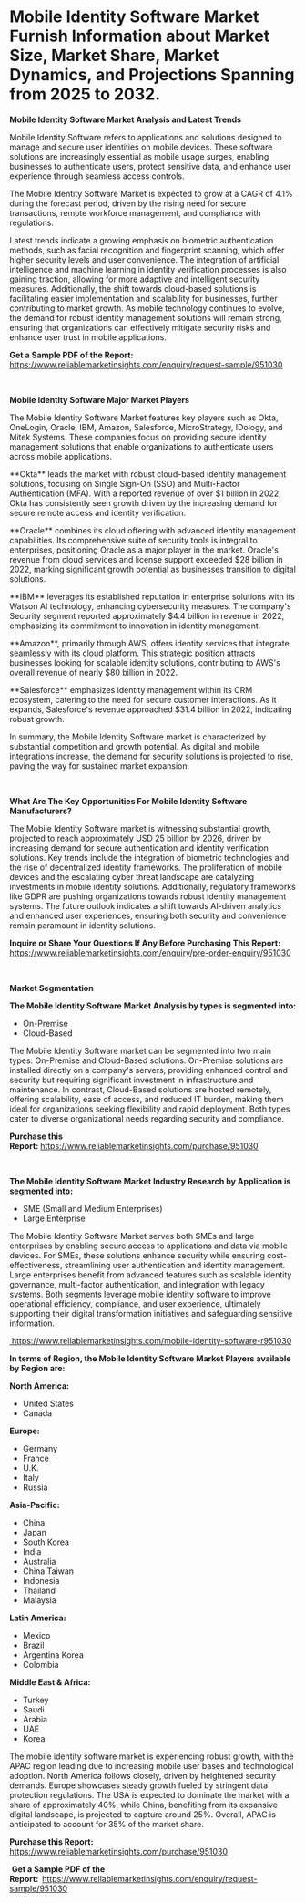 <p><h1>Mobile Identity Software Market Furnish Information about Market Size, Market Share, Market Dynamics, and Projections Spanning from 2025 to 2032.</h1></p><p><strong>Mobile Identity Software Market Analysis and Latest Trends</strong></p>
<p><p>Mobile Identity Software refers to applications and solutions designed to manage and secure user identities on mobile devices. These software solutions are increasingly essential as mobile usage surges, enabling businesses to authenticate users, protect sensitive data, and enhance user experience through seamless access controls. </p><p>The Mobile Identity Software Market is expected to grow at a CAGR of 4.1% during the forecast period, driven by the rising need for secure transactions, remote workforce management, and compliance with regulations. </p><p>Latest trends indicate a growing emphasis on biometric authentication methods, such as facial recognition and fingerprint scanning, which offer higher security levels and user convenience. The integration of artificial intelligence and machine learning in identity verification processes is also gaining traction, allowing for more adaptive and intelligent security measures. Additionally, the shift towards cloud-based solutions is facilitating easier implementation and scalability for businesses, further contributing to market growth. As mobile technology continues to evolve, the demand for robust identity management solutions will remain strong, ensuring that organizations can effectively mitigate security risks and enhance user trust in mobile applications.</p></p>
<p><strong>Get a Sample PDF of the Report:&nbsp;</strong> <a href="https://www.reliablemarketinsights.com/enquiry/request-sample/951030?utm_campaign=2185&utm_medium=2&utm_source=Github&utm_content=ia&utm_term=18042025&utm_id=mobile-identity-software">https://www.reliablemarketinsights.com/enquiry/request-sample/951030</a></p>
<p>&nbsp;</p>
<p><strong>Mobile Identity Software Major Market Players</strong></p>
<p><p>The Mobile Identity Software Market features key players such as Okta, OneLogin, Oracle, IBM, Amazon, Salesforce, MicroStrategy, IDology, and Mitek Systems. These companies focus on providing secure identity management solutions that enable organizations to authenticate users across mobile applications.</p><p>**Okta** leads the market with robust cloud-based identity management solutions, focusing on Single Sign-On (SSO) and Multi-Factor Authentication (MFA). With a reported revenue of over $1 billion in 2022, Okta has consistently seen growth driven by the increasing demand for secure remote access and identity verification.</p><p>**Oracle** combines its cloud offering with advanced identity management capabilities. Its comprehensive suite of security tools is integral to enterprises, positioning Oracle as a major player in the market. Oracle's revenue from cloud services and license support exceeded $28 billion in 2022, marking significant growth potential as businesses transition to digital solutions.</p><p>**IBM** leverages its established reputation in enterprise solutions with its Watson AI technology, enhancing cybersecurity measures. The company's Security segment reported approximately $4.4 billion in revenue in 2022, emphasizing its commitment to innovation in identity management.</p><p>**Amazon**, primarily through AWS, offers identity services that integrate seamlessly with its cloud platform. This strategic position attracts businesses looking for scalable identity solutions, contributing to AWS's overall revenue of nearly $80 billion in 2022.</p><p>**Salesforce** emphasizes identity management within its CRM ecosystem, catering to the need for secure customer interactions. As it expands, Salesforce's revenue approached $31.4 billion in 2022, indicating robust growth.</p><p>In summary, the Mobile Identity Software market is characterized by substantial competition and growth potential. As digital and mobile integrations increase, the demand for security solutions is projected to rise, paving the way for sustained market expansion.</p></p>
<p>&nbsp;</p>
<p><strong>What Are The Key Opportunities For Mobile Identity Software Manufacturers?</strong></p>
<p><p>The Mobile Identity Software market is witnessing substantial growth, projected to reach approximately USD 25 billion by 2026, driven by increasing demand for secure authentication and identity verification solutions. Key trends include the integration of biometric technologies and the rise of decentralized identity frameworks. The proliferation of mobile devices and the escalating cyber threat landscape are catalyzing investments in mobile identity solutions. Additionally, regulatory frameworks like GDPR are pushing organizations towards robust identity management systems. The future outlook indicates a shift towards AI-driven analytics and enhanced user experiences, ensuring both security and convenience remain paramount in identity solutions.</p></p>
<p><strong>Inquire or Share Your Questions If Any Before Purchasing This Report:</strong> <a href="https://www.reliablemarketinsights.com/enquiry/pre-order-enquiry/951030?utm_campaign=2185&utm_medium=2&utm_source=Github&utm_content=ia&utm_term=18042025&utm_id=mobile-identity-software">https://www.reliablemarketinsights.com/enquiry/pre-order-enquiry/951030</a></p>
<p>&nbsp;</p>
<p><strong>Market Segmentation</strong></p>
<p><strong>The Mobile Identity Software Market Analysis by types is segmented into:</strong></p>
<p><ul><li>On-Premise</li><li>Cloud-Based</li></ul></p>
<p><p>The Mobile Identity Software market can be segmented into two main types: On-Premise and Cloud-Based solutions. On-Premise solutions are installed directly on a company's servers, providing enhanced control and security but requiring significant investment in infrastructure and maintenance. In contrast, Cloud-Based solutions are hosted remotely, offering scalability, ease of access, and reduced IT burden, making them ideal for organizations seeking flexibility and rapid deployment. Both types cater to diverse organizational needs regarding security and compliance.</p></p>
<p><strong>Purchase this Report:&nbsp;</strong><a href="https://www.reliablemarketinsights.com/purchase/951030?utm_campaign=2185&utm_medium=2&utm_source=Github&utm_content=ia&utm_term=18042025&utm_id=mobile-identity-software">https://www.reliablemarketinsights.com/purchase/951030</a></p>
<p>&nbsp;</p>
<p><strong>The Mobile Identity Software Market Industry Research by Application is segmented into:</strong></p>
<p><ul><li>SME (Small and Medium Enterprises)</li><li>Large Enterprise</li></ul></p>
<p><p>The Mobile Identity Software Market serves both SMEs and large enterprises by enabling secure access to applications and data via mobile devices. For SMEs, these solutions enhance security while ensuring cost-effectiveness, streamlining user authentication and identity management. Large enterprises benefit from advanced features such as scalable identity governance, multi-factor authentication, and integration with legacy systems. Both segments leverage mobile identity software to improve operational efficiency, compliance, and user experience, ultimately supporting their digital transformation initiatives and safeguarding sensitive information.</p></p>
<p><a href="https://www.reliablemarketinsights.com/mobile-identity-software-r951030?utm_campaign=2185&utm_medium=2&utm_source=Github&utm_content=ia&utm_term=18042025&utm_id=mobile-identity-software">&nbsp;https://www.reliablemarketinsights.com/mobile-identity-software-r951030</a></p>
<p><strong>In terms of Region, the Mobile Identity Software Market Players available by Region are:</strong></p>
<p>
    <p> <strong> North America: </strong>
        <ul>
            <li>United States</li>
            <li>Canada</li>
        </ul>
        </p> 
    <p> <strong> Europe: </strong>
        <ul>
            <li>Germany</li>
            <li>France</li>
            <li>U.K.</li>
            <li>Italy</li>
            <li>Russia</li>
        </ul>
        </p> 
    <p> <strong> Asia-Pacific: </strong>
        <ul>
            <li>China</li>
            <li>Japan</li>
            <li>South Korea</li>
            <li>India</li>
            <li>Australia</li>
            <li>China Taiwan</li>
            <li>Indonesia</li>
            <li>Thailand</li>
            <li>Malaysia</li>
        </ul>
        </p> 
    <p> <strong> Latin America: </strong>
        <ul>
            <li>Mexico</li>
            <li>Brazil</li>
            <li>Argentina Korea</li>
            <li>Colombia</li>
        </ul>
        </p> 
    <p> <strong> Middle East & Africa: </strong>
        <ul>
            <li>Turkey</li>
            <li>Saudi</li>
            <li>Arabia</li>
            <li>UAE</li>
            <li>Korea</li>
        </ul>
    </p>
    </p>
<p><p>The mobile identity software market is experiencing robust growth, with the APAC region leading due to increasing mobile user bases and technological adoption. North America follows closely, driven by heightened security demands. Europe showcases steady growth fueled by stringent data protection regulations. The USA is expected to dominate the market with a share of approximately 40%, while China, benefiting from its expansive digital landscape, is projected to capture around 25%. Overall, APAC is anticipated to account for 35% of the market share.</p></p>
<p><strong>Purchase this Report: </strong><a href="https://www.reliablemarketinsights.com/purchase/951030?utm_campaign=2185&utm_medium=2&utm_source=Github&utm_content=ia&utm_term=18042025&utm_id=mobile-identity-software">https://www.reliablemarketinsights.com/purchase/951030</a></p>
<p>&nbsp;<strong>Get a Sample PDF of the Report:&nbsp;&nbsp;</strong><a href="https://www.reliablemarketinsights.com/enquiry/request-sample/951030?utm_campaign=2185&utm_medium=2&utm_source=Github&utm_content=ia&utm_term=18042025&utm_id=mobile-identity-software">https://www.reliablemarketinsights.com/enquiry/request-sample/951030</a></p>
<p><strong></strong></p>
<p><p></p><p></p><p></p></p>
